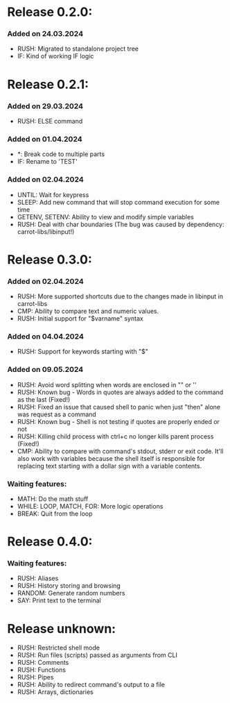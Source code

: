 
# Release 0.2.0:

### Added on 24.03.2024

- RUSH: Migrated to standalone project tree
- IF: Kind of working IF logic

# Release 0.2.1:

### Added on 29.03.2024

- RUSH: ELSE command

### Added on 01.04.2024

- *: Break code to multiple parts
- IF: Rename to 'TEST'

### Added on 02.04.2024

- UNTIL: Wait for keypress
- SLEEP: Add new command that will stop command execution for some time
- GETENV, SETENV: Ability to view and modify simple variables
- RUSH: Deal with char boundaries (The bug was caused by dependency: carrot-libs/libinput!)

# Release 0.3.0:

### Added on 02.04.2024

- RUSH: More supported shortcuts due to the changes made in libinput in carrot-libs
- CMP: Ability to compare text and numeric values.
- RUSH: Initial support for "$varname" syntax

### Added on 04.04.2024

- RUSH: Support for keywords starting with "$"

### Added on 09.05.2024

- RUSH: Avoid word splitting when words are enclosed in "" or ''
- RUSH: Known bug - Words in quotes are always added to the command as the last (Fixed!)
- RUSH: Fixed an issue that caused shell to panic when just "then" alone was request as a command
- RUSH: Known bug - Shell is not testing if quotes are properly ended or not
- RUSH: Killing child process with ctrl+c no longer kills parent process (Fixed!)
- CMP: Ability to compare with command's stdout, stderr or exit code. It'll also work with variables because the shell itself is responsible for replacing text starting with a dollar sign with a variable contents.

### Waiting features:

- MATH: Do the math stuff
- WHILE: LOOP, MATCH, FOR: More logic operations
- BREAK: Quit from the loop

# Release 0.4.0:

### Waiting features:

- RUSH: Aliases
- RUSH: History storing and browsing
- RANDOM: Generate random numbers
- SAY: Print text to the terminal

# Release unknown:

- RUSH: Restricted shell mode
- RUSH: Run files (scripts) passed as arguments from CLI
- RUSH: Comments
- RUSH: Functions
- RUSH: Pipes
- RUSH: Ability to redirect command's output to a file
- RUSH: Arrays, dictionaries
